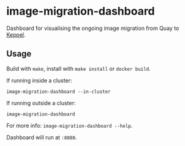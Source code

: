 # image-migration-dashboard

Dashboard for visualising the ongoing image migration from Quay to
[Keppel](https://github.com/sapcc/keppel).

## Usage

Build with `make`, install with `make install` or `docker build`.

If running inside a cluster:

```
image-migration-dashboard --in-cluster
```

If running outside a cluster:

```
image-migration-dashboard
```

For more info: `image-migration-dashboard --help`.

Dashboard will run at `:8080`.
